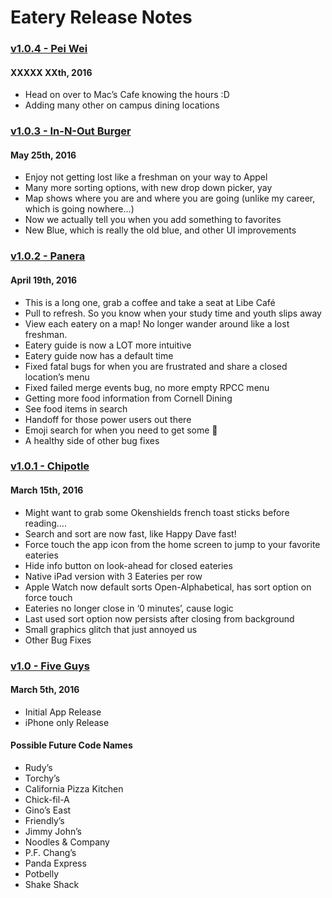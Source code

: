 # Eatery Release Notes

### [v1.0.4 - Pei Wei](https://github.com/cuappdev/eatery/compare/v1.0.3...master)
#### XXXXX XXth, 2016
- Head on over to Mac’s Cafe knowing the hours :D
- Adding many other on campus dining locations

### [v1.0.3 - In-N-Out Burger](https://github.com/cuappdev/eatery/compare/v1.0.2...v1.0.3)
#### May 25th, 2016
- Enjoy not getting lost like a freshman on your way to Appel
- Many more sorting options, with new drop down picker, yay
- Map shows where you are and where you are going (unlike my career, which is going nowhere...)
- Now we actually tell you when you add something to favorites
- New Blue, which is really the old blue, and other UI improvements

### [v1.0.2 - Panera](https://github.com/cuappdev/eatery/compare/v1.0.1...v1.0.2)
#### April 19th, 2016
- This is a long one, grab a coffee and take a seat at Libe Café
- Pull to refresh. So you know when your study time and youth slips away
- View each eatery on a map! No longer wander around like a lost freshman.
- Eatery guide is now a LOT more intuitive
- Eatery guide now has a default time
- Fixed fatal bugs for when you are frustrated and share a closed location’s menu
- Fixed failed merge events bug, no more empty RPCC menu
- Getting more food information from Cornell Dining
- See food items in search
- Handoff for those power users out there
- Emoji search for when you need to get some 🐔
- A healthy side of other bug fixes

### [v1.0.1 - Chipotle](https://github.com/cuappdev/eatery/compare/v1.0...v1.0.1)
#### March 15th, 2016
- Might want to grab some Okenshields french toast sticks before reading….
- Search and sort are now fast, like Happy Dave fast!
- Force touch the app icon from the home screen to jump to your favorite eateries
- Hide info button on look-ahead for closed eateries
- Native iPad version with 3 Eateries per row
- Apple Watch now default sorts Open-Alphabetical, has sort option on force touch
- Eateries no longer close in ‘0 minutes’, cause logic
- Last used sort option now persists after closing from background
- Small graphics glitch that just annoyed us
- Other Bug Fixes

### [v1.0 - Five Guys](https://github.com/cuappdev/eatery/compare/3206a59...v1.0)
#### March 5th, 2016
- Initial App Release
- iPhone only Release



#### Possible Future Code Names
- Rudy’s
- Torchy’s
- California Pizza Kitchen
- Chick-fil-A
- Gino’s East
- Friendly’s
- Jimmy John’s
- Noodles & Company
- P.F. Chang’s
- Panda Express
- Potbelly
- Shake Shack
